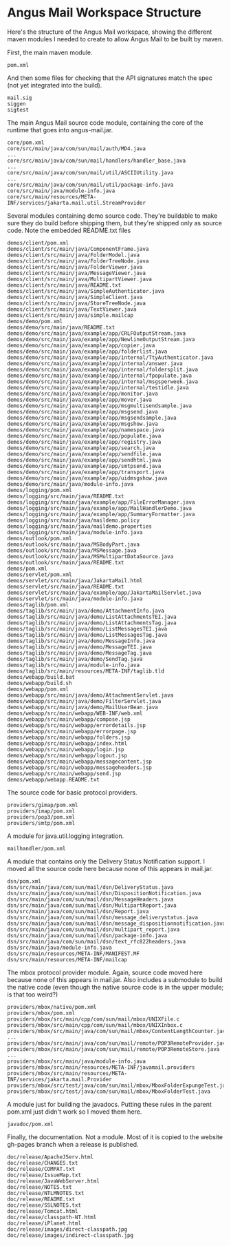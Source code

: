 Angus Mail Workspace Structure
================================

Here's the structure of the Angus Mail workspace, showing the different
maven modules I needed to create to allow Angus Mail to be built by
maven.

First, the main maven module.

    pom.xml

And then some files for checking that the API signatures match the spec
(not yet integrated into the build).

    mail.sig
    siggen
    sigtest

The main Angus Mail source code module, containing the core of the runtime
that goes into angus-mail.jar.

    core/pom.xml
    core/src/main/java/com/sun/mail/auth/MD4.java
    ...
    core/src/main/java/com/sun/mail/handlers/handler_base.java
    ...
    core/src/main/java/com/sun/mail/util/ASCIIUtility.java
    ...
    core/src/main/java/com/sun/mail/util/package-info.java
    core/src/main/java/module-info.java
    core/src/main/resources/META-INF/services/jakarta.mail.util.StreamProvider

Several modules containing demo source code. They're buildable to make
sure they do build before shipping them, but they're shipped only as
source code. Note the embedded README.txt files

    demos/client/pom.xml
    demos/client/src/main/java/ComponentFrame.java
    demos/client/src/main/java/FolderModel.java
    demos/client/src/main/java/FolderTreeNode.java
    demos/client/src/main/java/FolderViewer.java
    demos/client/src/main/java/MessageViewer.java
    demos/client/src/main/java/MultipartViewer.java
    demos/client/src/main/java/README.txt
    demos/client/src/main/java/SimpleAuthenticator.java
    demos/client/src/main/java/SimpleClient.java
    demos/client/src/main/java/StoreTreeNode.java
    demos/client/src/main/java/TextViewer.java
    demos/client/src/main/java/simple.mailcap
    demos/demo/pom.xml
    demos/demo/src/main/java/README.txt
    demos/demo/src/main/java/example/app/CRLFOutputStream.java
    demos/demo/src/main/java/example/app/NewlineOutputStream.java
    demos/demo/src/main/java/example/app/copier.java
    demos/demo/src/main/java/example/app/folderlist.java
    demos/demo/src/main/java/example/app/internal/TtyAuthenticator.java
    demos/demo/src/main/java/example/app/internal/answer.java
    demos/demo/src/main/java/example/app/internal/foldersplit.java
    demos/demo/src/main/java/example/app/internal/fpopulate.java
    demos/demo/src/main/java/example/app/internal/msgsperweek.java
    demos/demo/src/main/java/example/app/internal/testidle.java
    demos/demo/src/main/java/example/app/monitor.java
    demos/demo/src/main/java/example/app/mover.java
    demos/demo/src/main/java/example/app/msgmultisendsample.java
    demos/demo/src/main/java/example/app/msgsend.java
    demos/demo/src/main/java/example/app/msgsendsample.java
    demos/demo/src/main/java/example/app/msgshow.java
    demos/demo/src/main/java/example/app/namespace.java
    demos/demo/src/main/java/example/app/populate.java
    demos/demo/src/main/java/example/app/registry.java
    demos/demo/src/main/java/example/app/search.java
    demos/demo/src/main/java/example/app/sendfile.java
    demos/demo/src/main/java/example/app/sendhtml.java
    demos/demo/src/main/java/example/app/smtpsend.java
    demos/demo/src/main/java/example/app/transport.java
    demos/demo/src/main/java/example/app/uidmsgshow.java
    demos/demo/src/main/java/module-info.java
    demos/logging/pom.xml
    demos/logging/src/main/java/README.txt
    demos/logging/src/main/java/example/app/FileErrorManager.java
    demos/logging/src/main/java/example/app/MailHandlerDemo.java
    demos/logging/src/main/java/example/app/SummaryFormatter.java
    demos/logging/src/main/java/maildemo.policy
    demos/logging/src/main/java/maildemo.properties
    demos/logging/src/main/java/module-info.java
    demos/outlook/pom.xml
    demos/outlook/src/main/java/MSBodyPart.java
    demos/outlook/src/main/java/MSMessage.java
    demos/outlook/src/main/java/MSMultipartDataSource.java
    demos/outlook/src/main/java/README.txt
    demos/pom.xml
    demos/servlet/pom.xml
    demos/servlet/src/main/java/JakartaMail.html
    demos/servlet/src/main/java/README.txt
    demos/servlet/src/main/java/example/app/JakartaMailServlet.java
    demos/servlet/src/main/java/module-info.java
    demos/taglib/pom.xml
    demos/taglib/src/main/java/demo/AttachmentInfo.java
    demos/taglib/src/main/java/demo/ListAttachmentsTEI.java
    demos/taglib/src/main/java/demo/ListAttachmentsTag.java
    demos/taglib/src/main/java/demo/ListMessagesTEI.java
    demos/taglib/src/main/java/demo/ListMessagesTag.java
    demos/taglib/src/main/java/demo/MessageInfo.java
    demos/taglib/src/main/java/demo/MessageTEI.java
    demos/taglib/src/main/java/demo/MessageTag.java
    demos/taglib/src/main/java/demo/SendTag.java
    demos/taglib/src/main/java/module-info.java
    demos/taglib/src/main/resources/META-INF/taglib.tld
    demos/webapp/build.bat
    demos/webapp/build.sh
    demos/webapp/pom.xml
    demos/webapp/src/main/java/demo/AttachmentServlet.java
    demos/webapp/src/main/java/demo/FilterServlet.java
    demos/webapp/src/main/java/demo/MailUserBean.java
    demos/webapp/src/main/webapp/WEB-INF/web.xml
    demos/webapp/src/main/webapp/compose.jsp
    demos/webapp/src/main/webapp/errordetails.jsp
    demos/webapp/src/main/webapp/errorpage.jsp
    demos/webapp/src/main/webapp/folders.jsp
    demos/webapp/src/main/webapp/index.html
    demos/webapp/src/main/webapp/login.jsp
    demos/webapp/src/main/webapp/logout.jsp
    demos/webapp/src/main/webapp/messagecontent.jsp
    demos/webapp/src/main/webapp/messageheaders.jsp
    demos/webapp/src/main/webapp/send.jsp
    demos/webapp/webapp.README.txt

The source code for basic protocol providers.

    providers/gimap/pom.xml
    providers/imap/pom.xml
    providers/pop3/pom.xml
    providers/smtp/pom.xml

A module for java.util.logging integration.

    mailhandler/pom.xml

A module that contains only the Delivery Status Notification support. I
moved all the source code here because none of this appears in
mail.jar.

    dsn/pom.xml
    dsn/src/main/java/com/sun/mail/dsn/DeliveryStatus.java
    dsn/src/main/java/com/sun/mail/dsn/DispositionNotification.java
    dsn/src/main/java/com/sun/mail/dsn/MessageHeaders.java
    dsn/src/main/java/com/sun/mail/dsn/MultipartReport.java
    dsn/src/main/java/com/sun/mail/dsn/Report.java
    dsn/src/main/java/com/sun/mail/dsn/message_deliverystatus.java
    dsn/src/main/java/com/sun/mail/dsn/message_dispositionnotification.java
    dsn/src/main/java/com/sun/mail/dsn/multipart_report.java
    dsn/src/main/java/com/sun/mail/dsn/package-info.java
    dsn/src/main/java/com/sun/mail/dsn/text_rfc822headers.java
    dsn/src/main/java/module-info.java
    dsn/src/main/resources/META-INF/MANIFEST.MF
    dsn/src/main/resources/META-INF/mailcap

The mbox protocol provider module. Again, source code moved here
because none of this appears in mail.jar. Also includes a submodule to
build the native code (even though the native source code is in the
upper module; is that too weird?)

    providers/mbox/native/pom.xml
    providers/mbox/pom.xml
    providers/mbox/src/main/cpp/com/sun/mail/mbox/UNIXFile.c
    providers/mbox/src/main/cpp/com/sun/mail/mbox/UNIXInbox.c
    providers/mbox/src/main/java/com/sun/mail/mbox/ContentLengthCounter.java
    ...
    providers/mbox/src/main/java/com/sun/mail/remote/POP3RemoteProvider.java
    providers/mbox/src/main/java/com/sun/mail/remote/POP3RemoteStore.java
    ...
    providers/mbox/src/main/java/module-info.java
    providers/mbox/src/main/resources/META-INF/javamail.providers
    providers/mbox/src/main/resources/META-INF/services/jakarta.mail.Provider
    providers/mbox/src/test/java/com/sun/mail/mbox/MboxFolderExpungeTest.java
    providers/mbox/src/test/java/com/sun/mail/mbox/MboxFolderTest.java

A module just for building the javadocs. Putting these rules in the
parent pom.xml just didn't work so I moved them here.

    javadoc/pom.xml

Finally, the documentation. Not a module. Most of it is copied to the
website gh-pages branch when a release is published.

    doc/release/ApacheJServ.html
    doc/release/CHANGES.txt
    doc/release/COMPAT.txt
    doc/release/IssueMap.txt
    doc/release/JavaWebServer.html
    doc/release/NOTES.txt
    doc/release/NTLMNOTES.txt
    doc/release/README.txt
    doc/release/SSLNOTES.txt
    doc/release/Tomcat.html
    doc/release/classpath-NT.html
    doc/release/iPlanet.html
    doc/release/images/direct-classpath.jpg
    doc/release/images/indirect-classpath.jpg
